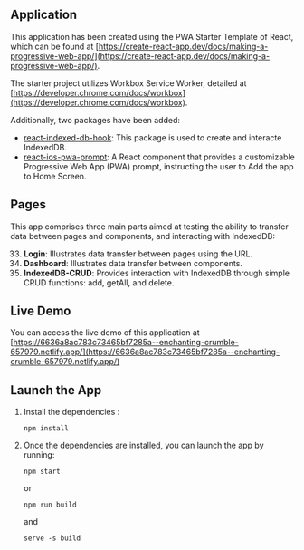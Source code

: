 ## Application

This application has been created using the PWA  Starter Template of React, which can be found at [https://create-react-app.dev/docs/making-a-progressive-web-app/](https://create-react-app.dev/docs/making-a-progressive-web-app/).

The starter project utilizes Workbox Service Worker, detailed at [https://developer.chrome.com/docs/workbox](https://developer.chrome.com/docs/workbox).

Additionally, two packages have been added:

- [react-indexed-db-hook](https://www.npmjs.com/package/react-indexed-db): This package is used to create and interacte IndexedDB.
- [react-ios-pwa-prompt](https://www.npmjs.com/package/react-ios-pwa-prompt): A React component that provides a customizable Progressive Web App (PWA) prompt, instructing the user to Add the app to Home Screen.

## Pages

This app comprises three main parts aimed at testing the ability to transfer data between pages and components, and  interacting with IndexedDB:

33. **Login**: Illustrates data transfer between pages using the URL.
33. **Dashboard**: Illustrates data transfer between components.
33. **IndexedDB-CRUD**: Provides interaction with IndexedDB through simple CRUD functions: add, getAll, and delete.

## Live Demo

You can access the live demo of this application at [https://6636a8ac783c73465bf7285a--enchanting-crumble-657979.netlify.app/](https://6636a8ac783c73465bf7285a--enchanting-crumble-657979.netlify.app/)

## Launch the App

1. Install the dependencies :

    ```
    npm install
    ```

2. Once the dependencies are installed, you can launch the app by running:

    ```
    npm start
    ```
    or

     ```
    npm run build
    ```
      and
    ```
    serve -s build
    ```
